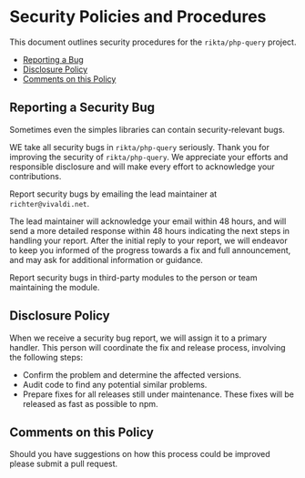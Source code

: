 # Security Policies and Procedures

This document outlines security procedures for the `rikta/php-query` project.

* [Reporting a Bug](#reporting-a-bug)
* [Disclosure Policy](#disclosure-policy)
* [Comments on this Policy](#comments-on-this-policy)

## Reporting a Security Bug

Sometimes even the simples libraries can contain security-relevant bugs.

WE take all security bugs in `rikta/php-query` seriously.
Thank you for improving the security of `rikta/php-query`. We appreciate your efforts and
responsible disclosure and will make every effort to acknowledge your
contributions.

Report security bugs by emailing the lead maintainer at `richter@vivaldi.net`.

The lead maintainer will acknowledge your email within 48 hours, and will send a
more detailed response within 48 hours indicating the next steps in handling
your report. After the initial reply to your report, we will
endeavor to keep you informed of the progress towards a fix and full
announcement, and may ask for additional information or guidance.

Report security bugs in third-party modules to the person or team maintaining
the module.

## Disclosure Policy

When we receive a security bug report, we will assign it to a
primary handler. This person will coordinate the fix and release process,
involving the following steps:

* Confirm the problem and determine the affected versions.
* Audit code to find any potential similar problems.
* Prepare fixes for all releases still under maintenance. These fixes will be
  released as fast as possible to npm.

## Comments on this Policy

Should you have suggestions on how this process could be improved please submit a
pull request.

